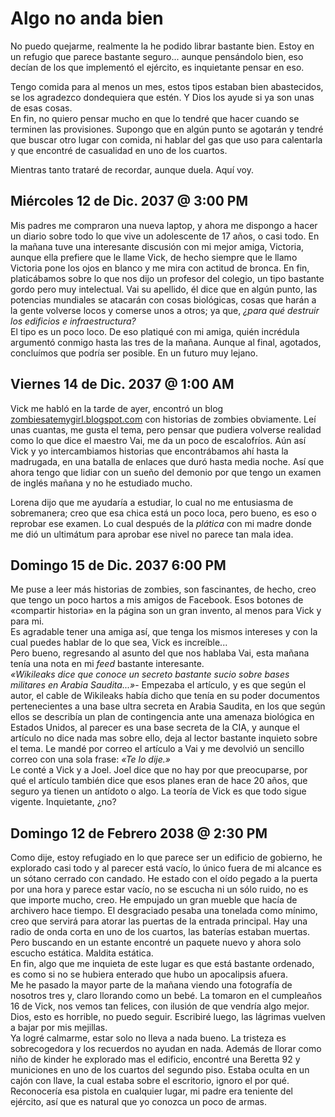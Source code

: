 # Algo no anda bien #

No puedo quejarme, realmente la he podido librar bastante bien. Estoy en un refugio que parece bastante seguro... aunque pensándolo bien, eso decían de los que implementó el ejército, es inquietante pensar en eso.  

Tengo comida para al menos un mes, estos tipos estaban bien abastecidos, se los agradezco dondequiera que estén. Y Dios los ayude si ya son unas de esas cosas.  
En fin, no quiero pensar mucho en que lo tendré que hacer cuando se terminen las provisiones. Supongo que en algún punto se agotarán y tendré que buscar otro lugar con comida, ni hablar del gas que uso para calentarla y que encontré de casualidad en uno de los cuartos.  

Mientras tanto trataré de recordar, aunque duela. Aquí voy.  


## Miércoles 12 de Dic. 2037 @ 3:00 PM ##

Mis padres me compraron una nueva laptop, y ahora me dispongo a hacer un diario sobre todo lo que vive un adolescente de 17 años, o casi todo.
En la mañana tuve una interesante discusión con mi mejor amiga, Victoria, aunque ella prefiere que le llame Vick, de hecho siempre que le llamo Victoria pone los ojos en blanco y me mira con actitud de bronca. En fin, platicábamos sobre lo que nos dijo un profesor del colegio, un tipo bastante gordo pero muy intelectual. Vai su apellido, él dice que en algún punto, las potencias mundiales se atacarán con cosas biológicas, cosas que harán a la gente volverse locos y comerse unos a otros; ya que, *¿para qué destruir los edificios e infraestructura?*  
El tipo es un poco loco. De eso platiqué con mi amiga, quién incrédula argumentó conmigo hasta las tres de la mañana. Aunque al final, agotados, concluímos que podría ser posible. En un futuro muy lejano.  

## Viernes 14 de Dic. 2037 @ 1:00 AM ##

Vick me habló en la tarde de ayer, encontró un blog [zombiesatemygirl.blogspot.com](https://zombiesatemygirl.blogspot.com) con historias de zombies 
obviamente. Leí unas cuantas, me gusta el tema, pero pensar que pudiera volverse realidad como lo que dice el maestro Vai, me da un poco de escalofríos. Aún así Vick y yo intercambiamos historias que encontrábamos ahí hasta la madrugada, en una batalla de enlaces que duró hasta media noche. Así que ahora tengo que lidiar con un sueño del demonio por que tengo un examen de inglés mañana y no he estudiado mucho.  

Lorena dijo que me ayudaría a estudiar, lo cual no me entusiasma de sobremanera; creo que esa chica está un poco loca, pero bueno, es eso o reprobar ese examen. Lo cual después de la *plática* con mi madre donde me dió un ultimátum para aprobar ese nivel no parece tan mala idea.  

## Domingo 15 de Dic. 2037 6:00 PM ##

Me puse a leer más historias de zombies, son fascinantes, de hecho, creo que tengo un poco hartos a mis amigos de Facebook. Esos botones de «compartir historia» en la página son un gran invento, al menos para Vick y para mi.  
Es agradable tener una amiga así, que tenga los mismos intereses y con la cual puedes hablar de lo que sea, Vick es increíble...  
Pero bueno, regresando al asunto del que nos hablaba Vai, esta mañana tenía una nota en mi *feed* bastante interesante.  
*«Wikileaks dice que conoce un secreto bastante sucio sobre bases militares en Arabia Saudita...»*- Empezaba el artículo, y es que según el autor, el cable de Wikileaks había dicho que tenía en su poder documentos 
pertenecientes a una base ultra secreta en Arabia Saudita, en los que según ellos se describía un plan de contingencia ante una amenaza biológica en Estados Unidos, al parecer es una base secreta de la CIA, y 
aunque el artículo no dice nada mas sobre ello, deja al lector bastante inquieto sobre el tema. Le mandé por correo el artículo a Vai y me devolvió un sencillo correo con una sola frase: *«Te lo dije.»*  
Le conté a Vick y a Joel. Joel dice que no hay por que preocuparse, por qué el artículo también dice que esos planes eran de hace 20 años, que seguro ya tienen un antídoto o algo. La teoría de Vick es que todo sigue vigente. Inquietante, ¿no?     


## Domingo 12 de Febrero 2038 @ 2:30 PM ##

Como dije, estoy refugiado en lo que parece ser un edificio de gobierno, he explorado casi todo y al parecer está vacío, lo único fuera de mi alcance es un sótano cerrado con candado. He estado con el oído pegado a la puerta por una hora y parece estar vacío, no se escucha ni un sólo ruido, no es que importe mucho, creo. He empujado un gran mueble que hacía de archivero hace tiempo. El desgraciado pesaba una tonelada como mínimo, creo que servirá para atorar las puertas de la entrada principal.
Hay una radio de onda corta en uno de los cuartos, las baterías estaban muertas. Pero buscando en un estante encontré un paquete nuevo y ahora solo escucho estática. Maldita estática.  
En fin, algo que me inquieta de este lugar es que está bastante ordenado, es como si no se hubiera enterado que hubo un apocalipsis afuera.  
Me he pasado la mayor parte de la mañana viendo una fotografía de nosotros tres y, claro llorando como un bebé. La tomaron en el cumpleaños 16 de Vick, nos vemos tan felices, con ilusión de que vendría algo mejor. Dios, esto es horrible, no puedo seguir. Escribiré luego, las lágrimas vuelven a bajar por mis mejillas.   
Ya logré calmarme, estar solo no lleva a nada bueno. La tristeza es sobrecogedora y los recuerdos no ayudan en nada. Además de llorar como niño de kinder he explorado mas el edificio, encontré una Beretta 92 y municiones en uno de los cuartos del segundo piso. Estaba oculta en un cajón con llave, la cual estaba sobre el escritorio, ignoro el por qué. Reconocería esa pistola en cualquier lugar, mi padre era teniente del ejército, así que es natural que yo conozca un poco de armas.

